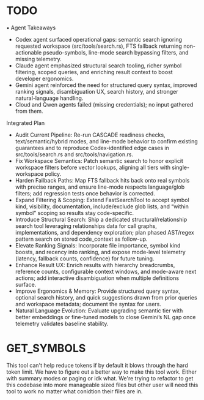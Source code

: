 # TODO

 • Agent Takeaways
   - Codex agent surfaced operational gaps: semantic search ignoring requested workspace (src/tools/search.rs), FTS fallback returning non-actionable pseudo-symbols,
   line-mode search bypassing filters, and missing telemetry.
   - Claude agent emphasized structural search tooling, richer symbol filtering, scoped queries, and enriching result context to boost developer ergonomics.
   - Gemini agent reinforced the need for structured query syntax, improved ranking signals, disambiguation UX, search history, and stronger natural-language handling.
   - Cloud and Qwen agents failed (missing credentials); no input gathered from them.

   Integrated Plan
   - Audit Current Pipeline: Re-run CASCADE readiness checks, text/semantic/hybrid modes, and line-mode behavior to confirm existing guarantees and to reproduce
   Codex-identified edge cases in src/tools/search.rs and src/tools/navigation.rs.
   - Fix Workspace Semantics: Patch semantic search to honor explicit workspace filters before vector lookups, aligning all tiers with single-workspace policy.
   - Harden Fallback Paths: Map FTS fallback hits back onto real symbols with precise ranges, and ensure line-mode respects language/glob filters; add regression tests
   once behavior is corrected.
   - Expand Filtering & Scoping: Extend FastSearchTool to accept symbol kind, visibility, documentation, include/exclude glob lists, and “within symbol” scoping so
   results stay code-specific.
   - Introduce Structural Search: Ship a dedicated structural/relationship search tool leveraging relationships data for call graphs, implementations, and dependency
   exploration; plan phased AST/regex pattern search on stored code_context as follow-up.
   - Elevate Ranking Signals: Incorporate file importance, symbol kind boosts, and recency into ranking, and expose mode-level telemetry (latency, fallback counts,
   confidence) for future tuning.
   - Enhance Result UX: Enrich results with hierarchy breadcrumbs, reference counts, configurable context windows, and mode-aware next actions; add interactive
   disambiguation when multiple definitions surface.
   - Improve Ergonomics & Memory: Provide structured query syntax, optional search history, and quick suggestions drawn from prior queries and workspace metadata;
   document the syntax for users.
   - Natural Language Evolution: Evaluate upgrading semantic tier with better embeddings or fine-tuned models to close Gemini’s NL gap once telemetry validates baseline
   stability.



   # GET_SYMBOLS
   This tool can't help reduce tokens if by default it blows through the hard token limit. 
   We have to figure out a better way to make this tool work. Either with summary modes or paging or idk what.
   We're trying to refactor to get this codebase into more manageable sized files but other user will need this tool to work no matter what conidtion their files are in.